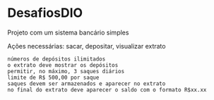 # DesafiosDIO

Projeto com um sistema bancário simples

Ações necessárias: sacar, depositar, visualizar extrato

    números de depósitos ilimitados
    o extrato deve mostrar os depósitos
    permitir, no máximo, 3 saques diários
    limite de R$ 500,00 por saque
    saques devem ser armazenados e aparecer no extrato
    no final do extrato deve aparecer o saldo com o formato R$xx.xx
